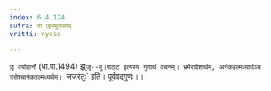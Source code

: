 ```yaml
---
index: 6.4.124
sutra: वा जृ़भ्रमुत्रसाम्
vritti: nyasa

---
```

`जृ़ वयोहानौ` (धा.पा.1494) झ्र्`जृ--मु।पाठःट इत्यस्य गुणार्थं वचनम्। भ्रमेरादेशार्थम्, अनेकहल्मध्यार्थञ्च त्रसेश्चानेकहल्मध्यर्थम्। `जजरतुः` इति। पूर्ववद्गुणः।।
